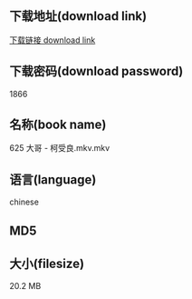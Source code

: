 ## 下载地址(download link)
[下载链接 download link](https://tutu365.netlify.app/?s=625+%E5%A4%A7%E5%93%A5+-+%E6%9F%AF%E5%8F%97%E8%89%AF.mkv)

## 下载密码(download password)
1866

## 名称(book name)
625 大哥 - 柯受良.mkv.mkv

## 语言(language)
chinese

## MD5


## 大小(filesize)
20.2 MB
